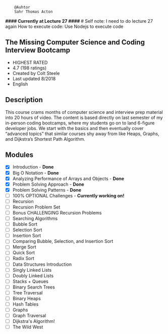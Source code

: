         @Auhtor
        Sahr Thomas Acton

<b> #### Currently at Lecture 27 #### </b>
        # Self note: I need to do lecture 27 again
        How to execute code: Use Nodejs to execute code

## The Missing Computer Science and Coding Interview Bootcamp
- HIGHEST RATED
- 4.7 (198 ratings)
- Created by Colt Steele
- Last updated 8/2018
- English

## Description
This course crams months of computer science and interview prep material into 20 hours of video.
The content is based directly on last semester of my in-person coding bootcamps, where my students go on to land 6-figure developer jobs.
We start with the basics and then eventually cover “advanced topics” that similar courses shy away from like Heaps, Graphs,
and Dijkstra’s Shortest Path Algorithm.

## Modules

- [x] Introduction - <b>Done </b>
- [x] Big O Notation - <b>Done </b>
- [x] Analyzing Performance of Arrays and Objects - <b>Done </b>
- [x] Problem Solving Approach - <b>Done </b>
- [x] Problem Solving Patterns - <b>Done </b>
- [ ] 100% OPTIONAL Challenges - <b> Currently working on!</b>
- [ ] Recursion
- [ ] Recursion Problem Set
- [ ] Bonus CHALLENGING Recursion Problems
- [ ] Searching Algorithms
- [ ] Bubble Sort
- [ ] Selection Sort
- [ ] Insertion Sort
- [ ] Comparing Bubble, Selection, and Insertion Sort
- [ ] Merge Sort
- [ ] Quick Sort
- [ ] Radix Sort
- [ ] Data Structures Introduction
- [ ] Singly Linked Lists
- [ ] Doubly Linked Lists
- [ ] Stacks + Queues
- [ ] Binary Search Trees
- [ ] Tree Traversal
- [ ] Binary Heaps
- [ ] Hash Tables
- [ ] Graphs
- [ ] Graph Traversal
- [ ] Dijkstra's Algorithm!
- [ ] The Wild West